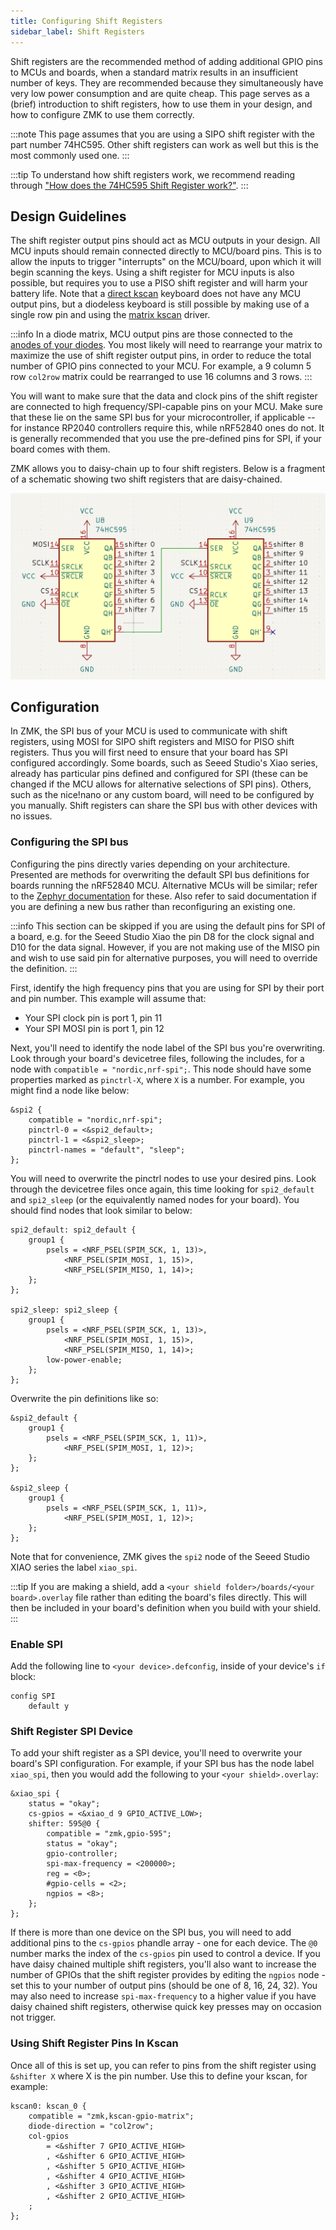 ```yaml
---
title: Configuring Shift Registers
sidebar_label: Shift Registers
---
```


Shift registers are the recommended method of adding additional GPIO pins to MCUs and boards, when a standard matrix results in an insufficient number of keys. They are recommended because they simultaneously have very low power consumption and are quite cheap. This page serves as a (brief) introduction to shift registers, how to use them in your design, and how to configure ZMK to use them correctly.

:::note
This page assumes that you are using a SIPO shift register with the part number 74HC595. Other shift registers can work as well but this is the most commonly used one.
:::

:::tip
To understand how shift registers work, we recommend reading through ["How does the 74HC595 Shift Register work?"](https://lastminuteengineers.com/74hc595-shift-register-arduino-tutorial/#how-does-the-74hc595-shift-register-work).
:::

## Design Guidelines

The shift register output pins should act as MCU outputs in your design. All MCU inputs should remain connected directly to MCU/board pins. This is to allow the inputs to trigger "interrupts" on the MCU/board, upon which it will begin scanning the keys. Using a shift register for MCU inputs is also possible, but requires you to use a PISO shift register and will harm your battery life. Note that a [direct kscan](../../config/kscan.md#direct-gpio-driver) keyboard does not have any MCU output pins, but a diodeless keyboard is still possible by making use of a single row pin and using the [matrix kscan](../../config/kscan.md#matrix-driver) driver.

:::info
In a diode matrix, MCU output pins are those connected to the [anodes of your diodes](https://learn.sparkfun.com/tutorials/diodes/all#ideal-diodes). You most likely will need to rearrange your matrix to maximize the use of shift register output pins, in order to reduce the total number of GPIO pins connected to your MCU. For example, a 9 column 5 row `col2row` matrix could be rearranged to use 16 columns and 3 rows.
:::

You will want to make sure that the data and clock pins of the shift register are connected to high frequency/SPI-capable pins on your MCU. Make sure that these lie on the same SPI bus for your microcontroller, if applicable -- for instance RP2040 controllers require this, while nRF52840 ones do not. It is generally recommended that you use the pre-defined pins for SPI, if your board comes with them.

ZMK allows you to daisy-chain up to four shift registers. Below is a fragment of a schematic showing two shift registers that are daisy-chained.

![A fragment of a schematic featuring two shift registers daisy chained together.](../../assets/hardware-integration/shift-register-daisy.png)

## Configuration

In ZMK, the SPI bus of your MCU is used to communicate with shift registers, using MOSI for SIPO shift registers and MISO for PISO shift registers. Thus you will first need to ensure that your board has SPI configured accordingly. Some boards, such as Seeed Studio's Xiao series, already has particular pins defined and configured for SPI (these can be changed if the MCU allows for alternative selections of SPI pins). Others, such as the nice!nano or any custom board, will need to be configured by you manually. Shift registers can share the SPI bus with other devices with no issues.

### Configuring the SPI bus

Configuring the pins directly varies depending on your architecture. Presented are methods for overwriting the default SPI bus definitions for boards running the nRF52840 MCU. Alternative MCUs will be similar; refer to the [Zephyr documentation](https://docs.zephyrproject.org/3.5.0/index.html) for these. Also refer to said documentation if you are defining a new bus rather than reconfiguring an existing one.

:::info
This section can be skipped if you are using the default pins for SPI of a board, e.g. for the Seeed Studio Xiao the pin D8 for the clock signal and D10 for the data signal. However, if you are not making use of the MISO pin and wish to use said pin for alternative purposes, you will need to override the definition.
:::

First, identify the high frequency pins that you are using for SPI by their port and pin number. This example will assume that:

- Your SPI clock pin is port 1, pin 11
- Your SPI MOSI pin is port 1, pin 12

Next, you'll need to identify the node label of the SPI bus you're overwriting. Look through your board's devicetree files, following the includes, for a node with `compatible = "nordic,nrf-spi";`. This node should have some properties marked as `pinctrl-X`, where `X` is a number. For example, you might find a node like below:

```dts title="boards/arm/seeeduino_xiao_ble/seeeduino_xiao_ble.dts"
&spi2 {
    compatible = "nordic,nrf-spi";
    pinctrl-0 = <&spi2_default>;
    pinctrl-1 = <&spi2_sleep>;
    pinctrl-names = "default", "sleep";
};
```

You will need to overwrite the pinctrl nodes to use your desired pins. Look through the devicetree files once again, this time looking for `spi2_default` and `spi2_sleep` (or the equivalently named nodes for your board). You should find nodes that look similar to below:

```dts title="boards/arm/seeeduino_xiao_ble/seeeduino_xiao_ble-pinctrl.dtsi"
spi2_default: spi2_default {
    group1 {
        psels = <NRF_PSEL(SPIM_SCK, 1, 13)>,
            <NRF_PSEL(SPIM_MOSI, 1, 15)>,
            <NRF_PSEL(SPIM_MISO, 1, 14)>;
    };
};

spi2_sleep: spi2_sleep {
    group1 {
        psels = <NRF_PSEL(SPIM_SCK, 1, 13)>,
            <NRF_PSEL(SPIM_MOSI, 1, 15)>,
            <NRF_PSEL(SPIM_MISO, 1, 14)>;
        low-power-enable;
    };
};
```

Overwrite the pin definitions like so:

```dts
&spi2_default {
    group1 {
        psels = <NRF_PSEL(SPIM_SCK, 1, 11)>,
            <NRF_PSEL(SPIM_MOSI, 1, 12)>;
    };
};

&spi2_sleep {
    group1 {
        psels = <NRF_PSEL(SPIM_SCK, 1, 11)>,
            <NRF_PSEL(SPIM_MOSI, 1, 12)>;
    };
};
```

Note that for convenience, ZMK gives the `spi2` node of the Seeed Studio XIAO series the label `xiao_spi`.

:::tip
If you are making a shield, add a `<your shield folder>/boards/<your board>.overlay` file rather than editing the board's files directly. This will then be included in your board's definition when you build with your shield.
:::

### Enable SPI

Add the following line to `<your device>.defconfig`, inside of your device's `if` block:

```kconfig title="<your device>.defconfig"
config SPI
    default y
```

### Shift Register SPI Device

To add your shift register as a SPI device, you'll need to overwrite your board's SPI configuration. For example, if your SPI bus has the node label `xiao_spi`, then you would add the following to your `<your shield>.overlay`:

```dts title="<your shield>.overlay"
&xiao_spi {
    status = "okay";
    cs-gpios = <&xiao_d 9 GPIO_ACTIVE_LOW>;
    shifter: 595@0 {
        compatible = "zmk,gpio-595";
        status = "okay";
        gpio-controller;
        spi-max-frequency = <200000>;
        reg = <0>;
        #gpio-cells = <2>;
        ngpios = <8>;
    };
};
```

If there is more than one device on the SPI bus, you will need to add additional pins to the `cs-gpios` phandle array - one for each device. The `@0` number marks the index of the `cs-gpios` pin used to control a device. If you have daisy chained multiple shift registers, you'll also want to increase the number of GPIOs that the shift register provides by editing the `ngpios` node - set this to your number of output pins (should be one of 8, 16, 24, 32). You may also need to increase `spi-max-frequency` to a higher value if you have daisy chained shift registers, otherwise quick key presses may on occasion not trigger.

### Using Shift Register Pins In Kscan

Once all of this is set up, you can refer to pins from the shift register using `&shifter X` where X is the pin number. Use this to define your kscan, for example:

```dts title="<your shield>.overlay"
kscan0: kscan_0 {
    compatible = "zmk,kscan-gpio-matrix";
    diode-direction = "col2row";
    col-gpios
        = <&shifter 7 GPIO_ACTIVE_HIGH>
        , <&shifter 6 GPIO_ACTIVE_HIGH>
        , <&shifter 5 GPIO_ACTIVE_HIGH>
        , <&shifter 4 GPIO_ACTIVE_HIGH>
        , <&shifter 3 GPIO_ACTIVE_HIGH>
        , <&shifter 2 GPIO_ACTIVE_HIGH>
    ;
};
```
